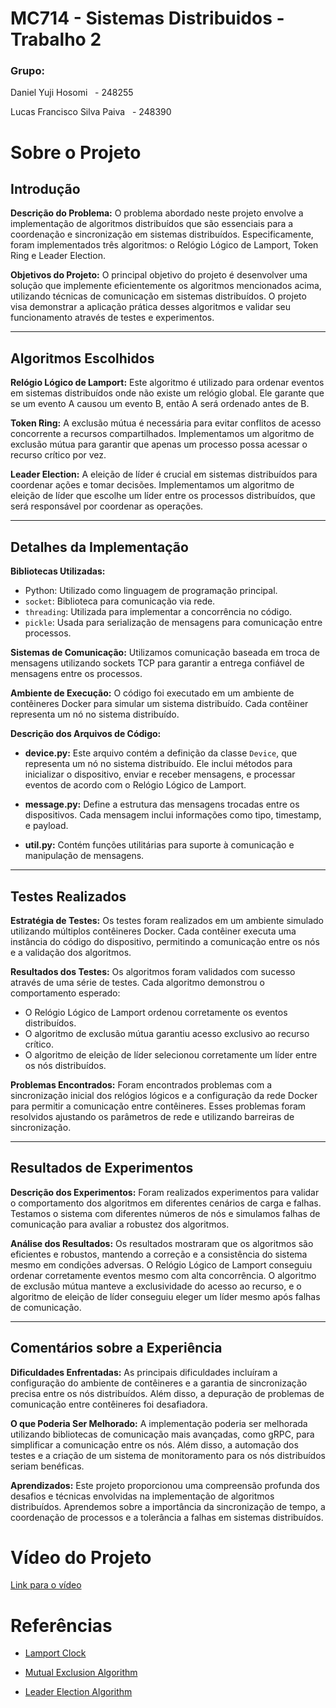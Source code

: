 # MC714 - Sistemas Distribuidos - Trabalho 2

### Grupo:

Daniel Yuji Hosomi &nbsp; - 248255

Lucas Francisco Silva Paiva &nbsp; - 248390

# Sobre o Projeto

## Introdução

**Descrição do Problema:**
O problema abordado neste projeto envolve a implementação de algoritmos distribuídos que são essenciais para a coordenação e sincronização em sistemas distribuídos. Especificamente, foram implementados três algoritmos: o Relógio Lógico de Lamport, Token Ring e Leader Election.

**Objetivos do Projeto:**
O principal objetivo do projeto é desenvolver uma solução que implemente eficientemente os algoritmos mencionados acima, utilizando técnicas de comunicação em sistemas distribuídos. O projeto visa demonstrar a aplicação prática desses algoritmos e validar seu funcionamento através de testes e experimentos.

---

## Algoritmos Escolhidos

**Relógio Lógico de Lamport:**
Este algoritmo é utilizado para ordenar eventos em sistemas distribuídos onde não existe um relógio global. Ele garante que se um evento A causou um evento B, então A será ordenado antes de B.

**Token Ring:**
A exclusão mútua é necessária para evitar conflitos de acesso concorrente a recursos compartilhados. Implementamos um algoritmo de exclusão mútua para garantir que apenas um processo possa acessar o recurso crítico por vez.

**Leader Election:**
A eleição de líder é crucial em sistemas distribuídos para coordenar ações e tomar decisões. Implementamos um algoritmo de eleição de líder que escolhe um líder entre os processos distribuídos, que será responsável por coordenar as operações.

---

## Detalhes da Implementação

**Bibliotecas Utilizadas:**
- Python: Utilizado como linguagem de programação principal.
- `socket`: Biblioteca para comunicação via rede.
- `threading`: Utilizada para implementar a concorrência no código.
- `pickle`: Usada para serialização de mensagens para comunicação entre processos.

**Sistemas de Comunicação:**
Utilizamos comunicação baseada em troca de mensagens utilizando sockets TCP para garantir a entrega confiável de mensagens entre os processos.

**Ambiente de Execução:**
O código foi executado em um ambiente de contêineres Docker para simular um sistema distribuído. Cada contêiner representa um nó no sistema distribuído.

**Descrição dos Arquivos de Código:**

- **device.py:**
  Este arquivo contém a definição da classe `Device`, que representa um nó no sistema distribuído. Ele inclui métodos para inicializar o dispositivo, enviar e receber mensagens, e processar eventos de acordo com o Relógio Lógico de Lamport.

- **message.py:**
  Define a estrutura das mensagens trocadas entre os dispositivos. Cada mensagem inclui informações como tipo, timestamp, e payload.

- **util.py:**
  Contém funções utilitárias para suporte à comunicação e manipulação de mensagens.

---

## Testes Realizados

**Estratégia de Testes:**
Os testes foram realizados em um ambiente simulado utilizando múltiplos contêineres Docker. Cada contêiner executa uma instância do código do dispositivo, permitindo a comunicação entre os nós e a validação dos algoritmos.

**Resultados dos Testes:**
Os algoritmos foram validados com sucesso através de uma série de testes. Cada algoritmo demonstrou o comportamento esperado:
- O Relógio Lógico de Lamport ordenou corretamente os eventos distribuídos.
- O algoritmo de exclusão mútua garantiu acesso exclusivo ao recurso crítico.
- O algoritmo de eleição de líder selecionou corretamente um líder entre os nós distribuídos.

**Problemas Encontrados:**
Foram encontrados problemas com a sincronização inicial dos relógios lógicos e a configuração da rede Docker para permitir a comunicação entre contêineres. Esses problemas foram resolvidos ajustando os parâmetros de rede e utilizando barreiras de sincronização.

---

## Resultados de Experimentos

**Descrição dos Experimentos:**
Foram realizados experimentos para validar o comportamento dos algoritmos em diferentes cenários de carga e falhas. Testamos o sistema com diferentes números de nós e simulamos falhas de comunicação para avaliar a robustez dos algoritmos.

**Análise dos Resultados:**
Os resultados mostraram que os algoritmos são eficientes e robustos, mantendo a correção e a consistência do sistema mesmo em condições adversas. O Relógio Lógico de Lamport conseguiu ordenar corretamente eventos mesmo com alta concorrência. O algoritmo de exclusão mútua manteve a exclusividade do acesso ao recurso, e o algoritmo de eleição de líder conseguiu eleger um líder mesmo após falhas de comunicação.

---

## Comentários sobre a Experiência

**Dificuldades Enfrentadas:**
As principais dificuldades incluíram a configuração do ambiente de contêineres e a garantia de sincronização precisa entre os nós distribuídos. Além disso, a depuração de problemas de comunicação entre contêineres foi desafiadora.

**O que Poderia Ser Melhorado:**
A implementação poderia ser melhorada utilizando bibliotecas de comunicação mais avançadas, como gRPC, para simplificar a comunicação entre os nós. Além disso, a automação dos testes e a criação de um sistema de monitoramento para os nós distribuídos seriam benéficas.

**Aprendizados:**
Este projeto proporcionou uma compreensão profunda dos desafios e técnicas envolvidas na implementação de algoritmos distribuídos. Aprendemos sobre a importância da sincronização de tempo, a coordenação de processos e a tolerância a falhas em sistemas distribuídos.


# Vídeo do Projeto

[Link para o vídeo](https://drive.google.com/file/d/1Zofsu3KMBOMkX1eiI4DUZxyOu8TZybfB/view?usp=sharing)

# Referências

 - [Lamport Clock](https://www.geeksforgeeks.org/lamports-logical-clock/)

 - [Mutual Exclusion Algorithm](https://denninginstitute.com/workbenches/token/token.html#:~:text=Token%20Ring%20algorithm%20achieves%20mutual,next%20in%20line%20after%20itself.)

 - [Leader Election Algorithm](https://www.geeksforgeeks.org/bully-algorithm-in-distributed-system/)
